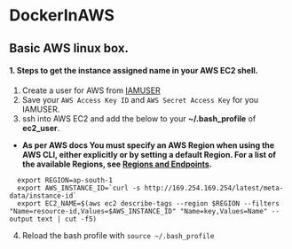 # DockerInAWS

## Basic AWS linux box.

#### 1. Steps to get the instance assigned name in your AWS EC2 shell.

1. Create a user for AWS from [IAMUSER](https://docs.aws.amazon.com/cli/latest/userguide/cli-chap-configure.html)
2. Save your ```AWS Access Key ID``` and ```AWS Secret Access Key``` for you IAMUSER.
3. ssh into AWS EC2 and add the below to your __~/.bash_profile__ of __ec2_user__.
 - __As per AWS docs You must specify an AWS Region when using the AWS CLI, either explicitly or by setting a default Region. For a list of the available Regions, see [Regions and Endpoints](https://docs.aws.amazon.com/general/latest/gr/rande.html).__
```
  export REGION=ap-south-1
  export AWS_INSTANCE_ID=`curl -s http://169.254.169.254/latest/meta-data/instance-id`
  export EC2_NAME=$(aws ec2 describe-tags --region $REGION --filters "Name=resource-id,Values=$AWS_INSTANCE_ID" "Name=key,Values=Name" --output text | cut -f5)
```
4. Reload the bash profile with ```source ~/.bash_profile```
